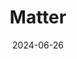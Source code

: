 ---  
layout: startup_page  
title: "Matter"  
id: "hq.getmatter.com"  
permalink: "/matterhq.getmatter.com06262024/"  
website: "https://hq.getmatter.com/"  
funding_round: "Series D2"  
funding_amount: "₹82.6Cr"  
investors: "Capital 2B, Japan Airlines & TransLink Innovation Fund, Abhay P Shah via Miracle Carriers & Trading co, Helena Special Investments Fund I"  
about: "Matter manufactures premium electric motorcycles. Its first model, the Aera, launched in March 2023 and features an active liquid-cooled battery. The company also focuses on developing lithium-ion batteries for use in electrical grids and solar energy."  
markets: "Electric Vehicles, Motorcycles"  
hq: "Ahmedabad, Gujarat, India"  
founded_year: "2019"  
linkedin: "https://www.linkedin.com/company/matterindustries"  
twitter: ""  
instagram: ""  
facebook: "https://www.facebook.com/GulpGB"  
crunchbase: ""  
pitchbook: "https://pitchbook.com/profiles/company/463243-69"  

date_display: "26-Jun-2024"  
date: "2024-06-26"

# SEO Optimization  
meta_title: "Matter - Series D2 Funding (₹82.6Cr)"  
meta_description: "Matter, Matter manufactures premium electric motorcycles. Its first model, the Aera, launched in March 2023 and features an active liquid-cooled battery. The ..."  
meta_keywords: "Matter, Electric Vehicles, Motorcycles, Series D2 funding"  
canonical_url: "https://startup.projectstartups.com/matterhq.getmatter.com06262024/"  
---